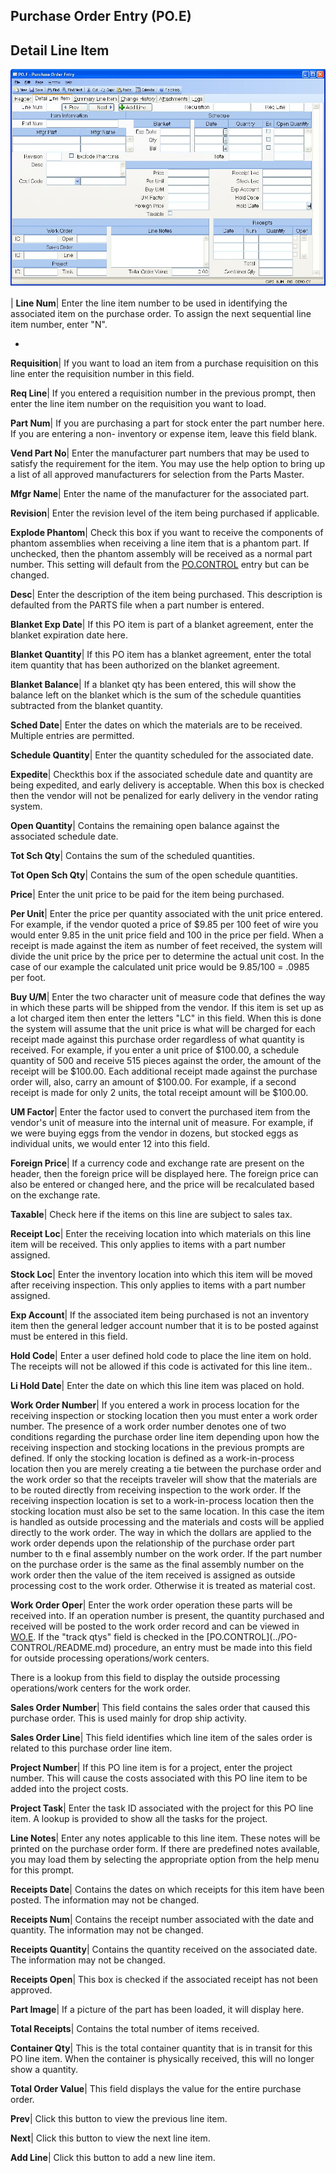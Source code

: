 ## Purchase Order Entry (PO.E)
<PageHeader />

## Detail Line Item

![](./PO-E-2.jpg)

| **Line Num**|  Enter the line item number to be used in identifying the
associated item on the purchase order. To assign the next sequential line item
number, enter "N".

-  
**Requisition**|  If you want to load an item from a purchase requisition on
this line enter the requisition number in this field.

**Req Line**|  If you entered a requisition number in the previous prompt,
then enter the line item number on the requisition you want to load.

**Part Num**|  If you are purchasing a part for stock enter the part number
here. If you are entering a non- inventory or expense item, leave this field
blank.

**Vend Part No**|  Enter the manufacturer part numbers that may be used to
satisfy the requirement for the item. You may use the help option to bring up
a list of all approved manufacturers for selection from the Parts Master.

**Mfgr Name**|  Enter the name of the manufacturer for the associated part.

**Revision**|  Enter the revision level of the item being purchased if
applicable.

**Explode Phantom**|  Check this box if you want to receive the components of
phantom assemblies when receiving a line item that is a phantom part. If
unchecked, then the phantom assembly will be received as a normal part number.
This setting will default from the [PO.CONTROL](../PO-CONTROL/README.md) entry but can
be changed.

**Desc**|  Enter the description of the item being purchased. This description
is defaulted from the PARTS file when a part number is entered.

**Blanket Exp Date**|  If this PO item is part of a blanket agreement, enter
the blanket expiration date here.

**Blanket Quantity**|  If this PO item has a blanket agreement, enter the
total item quantity that has been authorized on the blanket agreement.

**Blanket Balance**|  If a blanket qty has been entered, this will show the
balance left on the blanket which is the sum of the schedule quantities
subtracted from the blanket quantity.

**Sched Date**|  Enter the dates on which the materials are to be received.
Multiple entries are permitted.

**Schedule Quantity**|  Enter the quantity scheduled for the associated date.

**Expedite**|  Checkthis box if the associated schedule date and quantity are
being expedited, and early delivery is acceptable. When this box is checked
then the vendor will not be penalized for early delivery in the vendor rating
system.

**Open Quantity**|  Contains the remaining open balance against the associated
schedule date.

**Tot Sch Qty**|  Contains the sum of the scheduled quantities.

**Tot Open Sch Qty**|  Contains the sum of the open schedule quantities.

**Price**|  Enter the unit price to be paid for the item being purchased.

**Per Unit**|  Enter the price per quantity associated with the unit price
entered. For example, if the vendor quoted a price of $9.85 per 100 feet of
wire you would enter 9.85 in the unit price field and 100 in the price per
field. When a receipt is made against the item as number of feet received, the
system will divide the unit price by the price per to determine the actual
unit cost. In the case of our example the calculated unit price would be
9.85/100 = .0985 per foot.

**Buy U/M**|  Enter the two character unit of measure code that defines the
way in which these parts will be shipped from the vendor. If this item is set
up as a lot charged item then enter the letters "LC" in this field. When this
is done the system will assume that the unit price is what will be charged for
each receipt made against this purchase order regardless of what quantity is
received. For example, if you enter a unit price of $100.00, a schedule
quantity of 500 and receive 515 pieces against the order, the amount of the
receipt will be $100.00. Each additional receipt made against the purchase
order will, also, carry an amount of $100.00. For example, if a second receipt
is made for only 2 units, the total receipt amount will be $100.00.

**UM Factor**|  Enter the factor used to convert the purchased item from the
vendor's unit of measure into the internal unit of measure. For example, if we
were buying eggs from the vendor in dozens, but stocked eggs as individual
units, we would enter 12 into this field.

**Foreign Price**|  If a currency code and exchange rate are present on the
header, then the foreign price will be displayed here. The foreign price can
also be entered or changed here, and the price will be recalculated based on
the exchange rate.

**Taxable**|  Check here if the items on this line are subject to sales tax.

**Receipt Loc**|  Enter the receiving location into which materials on this
line item will be received. This only applies to items with a part number
assigned.

**Stock Loc**|  Enter the inventory location into which this item will be
moved after receiving inspection. This only applies to items with a part
number assigned.

**Exp Account**|  If the associated item being purchased is not an inventory
item then the general ledger account number that it is to be posted against
must be entered in this field.

**Hold Code**|  Enter a user defined hold code to place the line item on hold.
The receipts will not be allowed if this code is activated for this line
item..

**Li Hold Date**|  Enter the date on which this line item was placed on hold.

**Work Order Number**|  If you entered a work in process location for the
receiving inspection or stocking location then you must enter a work order
number. The presence of a work order number denotes one of two conditions
regarding the purchase order line item depending upon how the receiving
inspection and stocking locations in the previous prompts are defined. If only
the stocking location is defined as a work-in-process location then you are
merely creating a tie between the purchase order and the work order so that
the receipts traveler will show that the materials are to be routed directly
from receiving inspection to the work order. If the receiving inspection
location is set to a work-in-process location then the stocking location must
also be set to the same location. In this case the item is handled as outside
processing and the materials and costs will be applied directly to the work
order. The way in which the dollars are applied to the work order depends upon
the relationship of the purchase order part number to th
e final assembly number on the work order. If the part number on the purchase
order is the same as the final assembly number on the work order then the
value of the item received is assigned as outside processing cost to the work
order. Otherwise it is treated as material cost.

**Work Order Oper**|  Enter the work order operation these parts will be
received into. If an operation number is present, the quantity purchased and
received will be posted to the work order record and can be viewed in
[WO.E](../WO-E/README.md). If the "track qtys" field is checked in the [PO.CONTROL](../PO-
CONTROL/README.md) procedure, an entry must be made into this field for outside
processing operations/work centers.

There is a lookup from this field to display the outside processing
operations/work centers for the work order.

**Sales Order Number**|  This field contains the sales order that caused this
purchase order. This is used mainly for drop ship activity.

**Sales Order Line**|  This field identifies which line item of the sales
order is related to this purchase order line item.

**Project Number**|  If this PO line item is for a project, enter the project
number. This will cause the costs associated with this PO line item to be
added into the project costs.

**Project Task**|  Enter the task ID associated with the project for this PO
line item. A lookup is provided to show all the tasks for the project.

**Line Notes**|  Enter any notes applicable to this line item. These notes
will be printed on the purchase order form. If there are predefined notes
available, you may load them by selecting the appropriate option from the help
menu for this prompt.

**Receipts Date**|  Contains the dates on which receipts for this item have
been posted. The information may not be changed.

**Receipts Num**|  Contains the receipt number associated with the date and
quantity. The information may not be changed.

**Receipts Quantity**|  Contains the quantity received on the associated date.
The information may not be changed.

**Receipts Open**|  This box is checked if the associated receipt has not been
approved.

**Part Image**|  If a picture of the part has been loaded, it will display
here.

**Total Receipts**|  Contains the total number of items received.

**Container Qty**|  This is the total container quantity that is in transit
for this PO line item. When the container is physically received, this will no
longer show a quantity.

**Total Order Value**|  This field displays the value for the entire purchase
order.

**Prev**|  Click this button to view the previous line item.

**Next**|  Click this button to view the next line item.

**Add Line**|  Click this button to add a new line item.


<badge text= "Version 8.10.57 " vertical="middle" />

<PageFooter />
